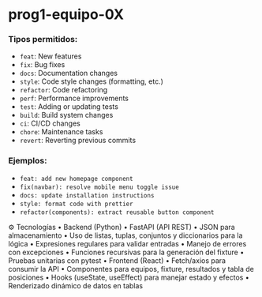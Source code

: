 # prog1-equipo-0X
### Tipos permitidos:

- `feat`: New features
- `fix`: Bug fixes
- `docs`: Documentation changes
- `style`: Code style changes           (formatting, etc.)
- `refactor`: Code refactoring
- `perf`: Performance improvements
- `test`: Adding or updating tests
- `build`: Build system changes
- `ci`: CI/CD changes
- `chore`: Maintenance tasks
- `revert`: Reverting previous commits

### Ejemplos:

- `feat: add new homepage component`
- `fix(navbar): resolve mobile menu toggle issue`
- `docs: update installation instructions`
- `style: format code with prettier`
- `refactor(components): extract reusable button component`

⚙️ Tecnologías
	•	Backend (Python)
	•	FastAPI (API REST)
	•	JSON para almacenamiento
	•	Uso de listas, tuplas, conjuntos y diccionarios para la lógica
	•	Expresiones regulares para validar entradas
	•	Manejo de errores con excepciones
	•	Funciones recursivas para la generación del fixture
	•	Pruebas unitarias con pytest
	•	Frontend (React)
	•	Fetch/axios para consumir la API
	•	Componentes para equipos, fixture, resultados y tabla de posiciones
	•	Hooks (useState, useEffect) para manejar estado y efectos
	•	Renderizado dinámico de datos en tablas
